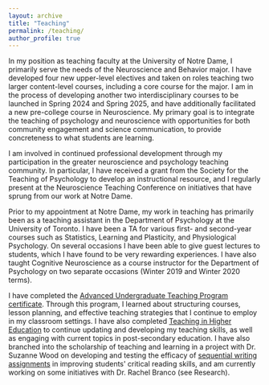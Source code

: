 ```yaml
---
layout: archive
title: "Teaching"
permalink: /teaching/
author_profile: true
---
```


In my position as teaching faculty at the University of Notre Dame, I primarily serve the needs of the Neuroscience and Behavior major. I have developed four new upper-level electives and taken on roles teaching two larger content-level courses, including a core course for the major. I am in the process of developing another two interdisciplinary courses to be launched in Spring 2024 and Spring 2025, and have additionally facilitated a new pre-college course in Neuroscience. My primary goal is to integrate the teaching of psychology and neuroscience with opportunities for both community engagement and science communication, to provide concreteness to what students are learning. 

I am involved in continued professional development through my participation in the greater neuroscience and psychology teaching community. In particular, I have received a grant from the Society for the Teaching of Psychology to develop an instructional resource, and I regularly present at the Neuroscience Teaching Conference on initiatives that have sprung from our work at Notre Dame.

Prior to my appointment at Notre Dame, my work in teaching has primarily been as a teaching assistant in the Department of Psychology at the University of Toronto. I have been a TA for various first- and second-year courses such as Statistics, Learning and Plasticity, and Physiological Psychology. On several occasions I have been able to give guest lectures to students, which I have found to be very rewarding experiences. I have also taught Cognitive Neuroscience as a course instructor for the Department of Psychology on two separate occasions (Winter 2019 and Winter 2020 terms). 

I have completed the [Advanced Undergraduate Teaching Program certificate](http://tatp.utoronto.ca/certificate-program/autp-certificate/). Through this program, I learned about structuring courses, lesson planning, and effective teaching strategies that I continue to employ in my classroom settings. I have also completed [Teaching in Higher Education](https://wdw.utoronto.ca/teaching-higher-education) to continue updating and developing my teaching skills, as well as engaging with current topics in post-secondary education. I have also branched into the scholarship of teaching and learning in a project with Dr. Suzanne Wood on developing and testing the efficacy of [sequential writing assignments](https://teachpsych.org/resources/Documents/otrp/resources/wood20.pdf) in improving students' critical reading skills, and am currently working on some initiatives with Dr. Rachel Branco (see Research).

